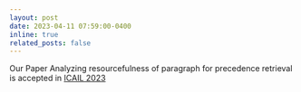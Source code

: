 ```yaml
---
layout: post
date: 2023-04-11 07:59:00-0400
inline: true
related_posts: false
---
```


Our Paper Analyzing resourcefulness of paragraph for precedence retrieval is accepted in <a href="https://icail2023.di.uminho.pt/">ICAIL 2023</a>
